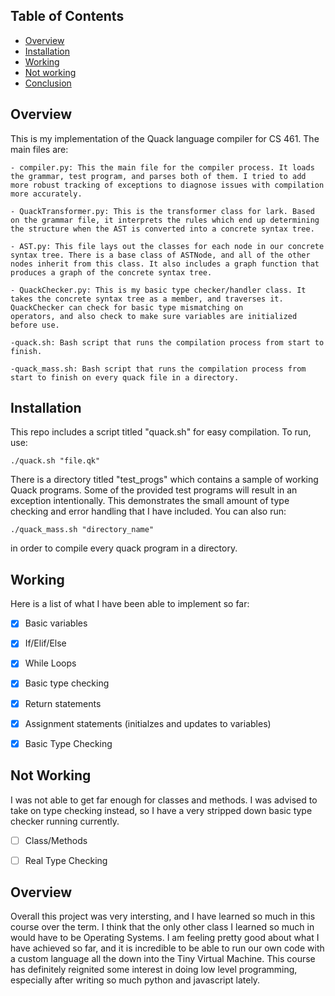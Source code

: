 ## Table of Contents

- [Overview](#overview)
- [Installation](#installation)
- [Working](#working)
- [Not working](#notworking)
- [Conclusion](#conclusion)

## Overview
This is my implementation of the Quack language compiler for CS 461. The main files are:

    - compiler.py: This the main file for the compiler process. It loads the grammar, test program, and parses both of them. I tried to add more robust tracking of exceptions to diagnose issues with compilation more accurately.

    - QuackTransformer.py: This is the transformer class for lark. Based on the grammar file, it interprets the rules which end up determining the structure when the AST is converted into a concrete syntax tree.

    - AST.py: This file lays out the classes for each node in our concrete syntax tree. There is a base class of ASTNode, and all of the other nodes inherit from this class. It also includes a graph function that produces a graph of the concrete syntax tree.

    - QuackChecker.py: This is my basic type checker/handler class. It takes the concrete syntax tree as a member, and traverses it. QuackChecker can check for basic type mismatching on
    operators, and also check to make sure variables are initialized before use.

    -quack.sh: Bash script that runs the compilation process from start to finish.
    
    -quack_mass.sh: Bash script that runs the compilation process from start to finish on every quack file in a directory.



## Installation
This repo includes a script titled "quack.sh" for easy compilation. To run, use:

```console
./quack.sh "file.qk"
```

There is a directory titled "test_progs" which contains a sample of working Quack programs. Some of the provided test programs will result in an exception intentionally. This demonstrates the small amount of type checking and error handling that I have included. You can also run:

```console
./quack_mass.sh "directory_name"
```

in order to compile every quack program in a directory.

## Working

Here is a list of what I have been able to implement so far:

- [X] Basic variables
- [X] If/Elif/Else
- [X] While Loops
- [X] Basic type checking
- [X] Return statements
- [X] Assignment statements (initialzes and updates to variables)
- [X] Basic Type Checking


## Not Working

I was not able to get far enough for classes and methods. I was advised to take on type checking instead, so I have a very stripped down basic type checker running currently.

- [ ] Class/Methods
- [ ] Real Type Checking


## Overview

Overall this project was very intersting, and I have learned so much in this course over the term. I think that the only other class I learned so much in would have to be Operating Systems. I am feeling pretty good about what I have achieved so far, and it is incredible to be able to run our own code with a custom language all the down into the Tiny Virtual Machine. This course has definitely reignited some interest in doing low level programming, especially after writing so much python and javascript lately.